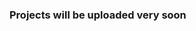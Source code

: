### Projects will be uploaded very soon

<!--
**Sadab-Wasi/Sadab-Wasi** is a ✨ _special_ ✨ repository because its `README.md` (this file) appears on your GitHub profile.

Here are some ideas to get you started:

- 🔭 I’m currently working on IOT implementations and connections to web-based platforms
- 🌱 I’m currently studing Masters in data sccience
- 📫 How to reach me: www.linkedin.com/in/sadab-w-57815916b
